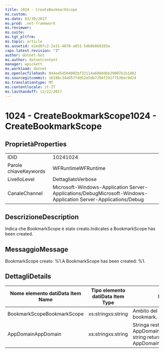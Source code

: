 ```yaml
---
title: 1024 - CreateBookmarkScope
ms.custom: 
ms.date: 03/30/2017
ms.prod: .net-framework
ms.reviewer: 
ms.suite: 
ms.tgt_pltfrm: 
ms.topic: article
ms.assetid: e1ed8fc2-2a31-4878-a851-5db8b869283a
caps.latest.revision: "3"
author: dotnet-bot
ms.author: dotnetcontent
manager: wpickett
ms.workload: dotnet
ms.openlocfilehash: 044e45d504002bf32114a688ddbb29007b1b1d02
ms.sourcegitcommit: 16186c34a957fdd52e5db7294f291f7530ac9d24
ms.translationtype: MT
ms.contentlocale: it-IT
ms.lasthandoff: 12/22/2017
---
```

# <a name="1024---createbookmarkscope"></a><span data-ttu-id="4b35c-102">1024 - CreateBookmarkScope</span><span class="sxs-lookup"><span data-stu-id="4b35c-102">1024 - CreateBookmarkScope</span></span>
## <a name="properties"></a><span data-ttu-id="4b35c-103">Proprietà</span><span class="sxs-lookup"><span data-stu-id="4b35c-103">Properties</span></span>  
  
|||  
|-|-|  
|<span data-ttu-id="4b35c-104">ID</span><span class="sxs-lookup"><span data-stu-id="4b35c-104">ID</span></span>|<span data-ttu-id="4b35c-105">1024</span><span class="sxs-lookup"><span data-stu-id="4b35c-105">1024</span></span>|  
|<span data-ttu-id="4b35c-106">Parole chiave</span><span class="sxs-lookup"><span data-stu-id="4b35c-106">Keywords</span></span>|<span data-ttu-id="4b35c-107">WFRuntime</span><span class="sxs-lookup"><span data-stu-id="4b35c-107">WFRuntime</span></span>|  
|<span data-ttu-id="4b35c-108">Livello</span><span class="sxs-lookup"><span data-stu-id="4b35c-108">Level</span></span>|<span data-ttu-id="4b35c-109">Dettagliato</span><span class="sxs-lookup"><span data-stu-id="4b35c-109">Verbose</span></span>|  
|<span data-ttu-id="4b35c-110">Canale</span><span class="sxs-lookup"><span data-stu-id="4b35c-110">Channel</span></span>|<span data-ttu-id="4b35c-111">Microsoft-Windows-Application Server-Applications/Debug</span><span class="sxs-lookup"><span data-stu-id="4b35c-111">Microsoft-Windows-Application Server-Applications/Debug</span></span>|  
  
## <a name="description"></a><span data-ttu-id="4b35c-112">Descrizione</span><span class="sxs-lookup"><span data-stu-id="4b35c-112">Description</span></span>  
 <span data-ttu-id="4b35c-113">Indica che BookmarkScope è stato creato.</span><span class="sxs-lookup"><span data-stu-id="4b35c-113">Indicates a BookmarkScope has been created.</span></span>  
  
## <a name="message"></a><span data-ttu-id="4b35c-114">Messaggio</span><span class="sxs-lookup"><span data-stu-id="4b35c-114">Message</span></span>  
 <span data-ttu-id="4b35c-115">BookmarkScope creato: %1.</span><span class="sxs-lookup"><span data-stu-id="4b35c-115">A BookmarkScope has been created: %1.</span></span>  
  
## <a name="details"></a><span data-ttu-id="4b35c-116">Dettagli</span><span class="sxs-lookup"><span data-stu-id="4b35c-116">Details</span></span>  
  
|<span data-ttu-id="4b35c-117">Nome elemento dati</span><span class="sxs-lookup"><span data-stu-id="4b35c-117">Data Item Name</span></span>|<span data-ttu-id="4b35c-118">Tipo elemento dati</span><span class="sxs-lookup"><span data-stu-id="4b35c-118">Data Item Type</span></span>|<span data-ttu-id="4b35c-119">Descrizione</span><span class="sxs-lookup"><span data-stu-id="4b35c-119">Description</span></span>|  
|--------------------|--------------------|-----------------|  
|<span data-ttu-id="4b35c-120">BookmarkScope</span><span class="sxs-lookup"><span data-stu-id="4b35c-120">BookmarkScope</span></span>|<span data-ttu-id="4b35c-121">xs:string</span><span class="sxs-lookup"><span data-stu-id="4b35c-121">xs:string</span></span>|<span data-ttu-id="4b35c-122">Ambito del segnalibro.</span><span class="sxs-lookup"><span data-stu-id="4b35c-122">The scope of the bookmark.</span></span>|  
|<span data-ttu-id="4b35c-123">AppDomain</span><span class="sxs-lookup"><span data-stu-id="4b35c-123">AppDomain</span></span>|<span data-ttu-id="4b35c-124">xs:string</span><span class="sxs-lookup"><span data-stu-id="4b35c-124">xs:string</span></span>|<span data-ttu-id="4b35c-125">Stringa restituita da AppDomain.CurrentDomain.FriendlyName.</span><span class="sxs-lookup"><span data-stu-id="4b35c-125">The string returned by AppDomain.CurrentDomain.FriendlyName.</span></span>|
